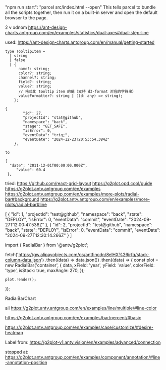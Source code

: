 "npm run start": "parcel src/index.html --open"
This tells parcel to bundle all the scripts together, then run it on a built-in server and open the default browser to the page.

2 v odnom
https://ant-design-charts.antgroup.com/en/examples/statistics/dual-axes#dual-step-line

used:
https://ant-design-charts.antgroup.com/en/manual/getting-started

```
type TooltipItem =
  | string
  | false
  | {
      name?: string;
      color?: string;
      channel?: string;
      field?: string;
      value?: string;
      // 格式化 tooltip item 的值（支持 d3-format 对应的字符串）
      valueFormatter?: string | ((d: any) => string);
    };
```

```
{
        "id": 27,
        "projectId": "stat@github",
        "namespace": "back",
        "stage": "GET_SAFE",
        "isError": 0,
        "eventData": "trig;",
        "eventDate": "2024-12-23T20:53:54.384Z"
    },
```
    to
```
{
  "date": "2011-12-01T00:00:00.000Z",
     "value": 60.4
 },
```


tried:
https://github.com/react-grid-layout
https://g2plot.opd.cool/guide
https://g2plot.antv.antgroup.com/en/examples
https://g2plot.antv.antgroup.com/en/examples/more-plots/radial-bar#background
https://g2plot.antv.antgroup.com/en/examples/more-plots/radial-bar#line


[
    {
        "id": 1,
        "projectId": "test@github",
        "namespace": "back",
        "state": "DEPLOY",
        "isError": 0,
        "eventData": "commit",
        "eventDate": "2024-09-27T12:00:47.538Z"
    },
    {
        "id": 2,
        "projectId": "test@github",
        "namespace": "back",
        "state": "DEPLOY",
        "isError": 0,
        "eventData": "commit",
        "eventDate": "2024-09-27T12:30:14.266Z"
    }
]

import { RadialBar } from '@antv/g2plot';

fetch('https://gw.alipayobjects.com/os/antfincdn/8elHX%26irfq/stack-column-data.json')
  .then((data) => data.json())
  .then((data) => {
    const plot = new RadialBar('container', {
      data,
      xField: 'year',
      yField: 'value',
      colorField: 'type',
      isStack: true,
      maxAngle: 270,
    });

    plot.render();
  });

  RadialBarChart


  all
  https://g2plot.antv.antgroup.com/en/examples/line/multiple/#line-color

  https://g2plot.antv.antgroup.com/en/examples/bar/percent/#basic

  https://g2plot.antv.antgroup.com/en/examples/case/customize/#desire-heatmap


  Label from:
  https://g2plot-v1.antv.vision/en/examples/advanced/connection

  stopped at:
  https://g2plot.antv.antgroup.com/en/examples/component/annotation/#line-annotation-position